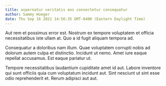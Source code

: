 ```yaml
---
title: aspernatur veritatis eos consectetur consequatur
author: Sammy Hoeger
date: Thu Sep 16 2021 14:56:35 GMT-0400 (Eastern Daylight Time)
---
```

Aut rem et possimus error est. Nostrum ex tempore voluptatem et officia necessitatibus iste ullam at. Quo a id fugit aliquam tempora ad.

 Consequatur a doloribus nam illum. Quae voluptatem corrupti nobis ad dolorum autem culpa et distinctio. Incidunt ut nemo. Amet iure eaque repellat accusamus. Est eaque pariatur ut.

 Tempore necessitatibus laudantium cupiditate amet id aut. Labore inventore qui sunt officiis quia cum voluptatum incidunt aut. Sint nesciunt ut sint esse odio reprehenderit et. Rerum adipisci aut aut.